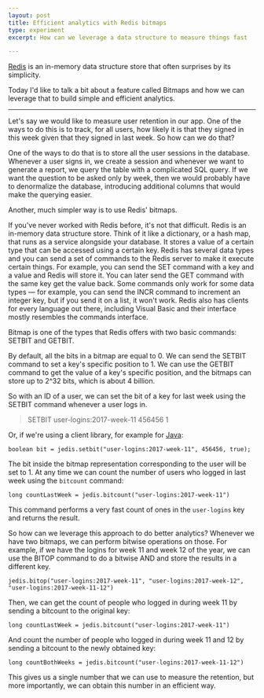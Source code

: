 ```yaml
---
layout: post
title: Efficient analytics with Redis bitmaps
type: experiment
excerpt: How can we leverage a data structure to measure things fast

---
```


[Redis](https://redis.io/) is an in-memory data structure store that often surprises by its simplicity.

Today I'd like to talk a bit about a feature called Bitmaps and how we can leverage that to build simple and efficient analytics.

---

Let's say we would like to measure user retention in our app. One of the ways to do this is to track, for all users, how likely it is that they signed in this week given that they signed in last week. So how can we do that?

One of the ways to do that is to store all the user sessions in the database. Whenever a user signs in, we create a session and whenever we want to generate a report, we query the table with a complicated SQL query. If we want the question to be asked only by week, then we would probably have to denormalize the database, introducing additional columns that would make the querying easier.

Another, much simpler way is to use Redis' bitmaps.

If you've never worked with Redis before, it's not that difficult. Redis is an in-memory data structure store. Think of it like a dictionary, or a hash map, that runs as a service alongside your database. It stores a value of a certain type that can be accessed using a certain key. Redis has several data types and you can send a set of commands to the Redis server to make it execute certain things. For example, you can send the SET command with a key and a value and Redis will store it. You can later send the GET command with the same key get the value back. Some commands only work for some data types — for example, you can send the INCR command to increment an integer key, but if you send it on a list, it won't work. Redis also has clients for every language out there, including Visual Basic and their interface mostly resembles the commands interface.

Bitmap is one of the types that Redis offers with two basic commands: SETBIT and GETBIT.

By default, all the bits in a bitmap are equal to 0. We can send the SETBIT command to set a key's specific position to 1. We can use the GETBIT command to get the value of a key's specific position, and the bitmaps can store up to 2^32 bits, which is about 4 billion.

So with an ID of a user, we can set the bit of a key for last week using the SETBIT command whenever a user logs in.

> SETBIT user-logins:2017-week-11 456456 1

Or, if we're using a client library, for example for [Java](https://github.com/xetorthio/jedis):

    boolean bit = jedis.setbit("user-logins:2017-week-11", 456456, true);

The bit inside the bitmap representation corresponding to the user will be set to 1. At any time we can count the number of users who logged in last week using the `bitcount` command:

    long countLastWeek = jedis.bitcount("user-logins:2017-week-11")

This command performs a very fast count of ones in the `user-logins` key and returns the result.

So how can we leverage this approach to do better analytics? Whenever we have two bitmaps, we can perform bitwise operations on those. For example, if we have the logins for week 11 and week 12 of the year, we can use the BITOP command to do a bitwise AND and store the results in a different key.

    jedis.bitop("user-logins:2017-week-11", "user-logins:2017-week-12", "user-logins:2017-week-11-12")

Then, we can get the count of people who logged in during week 11 by sending a bitcount to the original key:

    long countLastWeek = jedis.bitcount("user-logins:2017-week-11")

And count the number of people who logged in during week 11 and 12 by sending a bitcount to the newly obtained key:

    long countBothWeeks = jedis.bitcount("user-logins:2017-week-11-12")

This gives us a single number that we can use to measure the retention, but more importantly, we can obtain this number in an efficient way.


